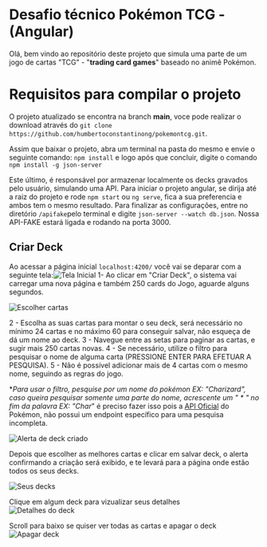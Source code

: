 # Desafio técnico Pokémon TCG - (Angular)

Olá, bem vindo ao repositório deste projeto que simula uma parte de um jogo de cartas "TCG" - "**trading card games**" baseado no animê Pokémon.


# Requisitos para compilar o projeto
O projeto atualizado se encontra na branch **main**, voce pode realizar o download através do
``git clone https://github.com/humbertoconstantinong/pokemontcg.git``.

Assim que baixar o projeto, abra um terminal na pasta do mesmo e envie o seguinte comando:
``npm install`` e logo após que concluir, digite o comando ``npm install -g json-server``

Este último, é responsável por armazenar localmente os decks gravados pelo usuário, simulando uma API.
Para iniciar o projeto angular, se dirija até a raiz do projeto e  rode ``npm start`` ou ``ng serve``, fica a sua preferencia e ambos tem o mesmo resultado.
Para finalizar as configurações, entre no diretório  ``/apifake``pelo terminal e digite ``json-server --watch db.json``.
Nossa API-FAKE estará ligada e  rodando na porta 3000.


## Criar Deck

Ao acessar a página inicial ``localhost:4200/`` você vai se deparar com a seguinte tela:![Tela Inicial](https://i.imgur.com/PtUTDFd.png)
1- Ao clicar em "Criar Deck", o sistema vai carregar uma nova página e também 250 cards do Jogo, aguarde alguns segundos.  

![Escolher cartas](https://i.imgur.com/hUsqgee.png)

2 - Escolha as suas cartas para montar o seu deck, será necessário no mínimo 24 cartas e no máximo 60 para conseguir salvar, não esqueça de dá um nome ao deck.
3 - Navegue entre as setas para paginar as cartas, e sugir mais 250 cartas novas.
4 - Se necessário, utilize o filtro para pesquisar o nome de alguma carta (PRESSIONE ENTER PARA EFETUAR A PESQUISA).
5 - Não é possível adicionar mais de 4 cartas com o mesmo nome, seguindo as regras do jogo.

**Para usar o filtro, pesquise por um nome do pokémon EX: "Charizard", caso queira pesquisar somente uma parte do nome, acrescente um " * " no fim da palavra EX: "Char*" é preciso fazer isso pois a [API Oficial](https://docs.pokemontcg.io/) do Pokémon, não possui um endpoint específico para uma pesquisa incompleta.

![Alerta de deck criado](https://i.imgur.com/hgE9JjK.png)

Depois que escolher as melhores cartas e clicar em salvar deck, o alerta confirmando a criação será exibido, e te levará para a página onde estão todos os seus decks.

![Seus decks](https://i.imgur.com/xjYUJh0.png)


Clique em algum deck para vizualizar seus detalhes   
![Detalhes do deck](https://i.imgur.com/tHp9u4t.png)


Scroll para baixo se quiser ver todas as cartas e apagar o deck  
![Apagar deck](https://i.imgur.com/6vMa3Dz.png)  

